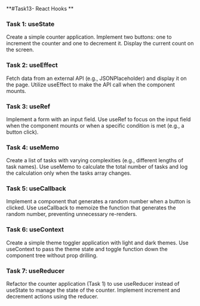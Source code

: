 **#Task13- React Hooks
**
### Task 1: useState
Create a simple counter application. Implement two buttons: one to increment the counter and one to decrement it. Display the current count on the screen.

### Task 2: useEffect
Fetch data from an external API (e.g., JSONPlaceholder) and display it on the page. Utilize useEffect to make the API call when the component mounts.

### Task 3: useRef
Implement a form with an input field. Use useRef to focus on the input field when the component mounts or when a specific condition is met (e.g., a button click).

### Task 4: useMemo
Create a list of tasks with varying complexities (e.g., different lengths of task names). Use useMemo to calculate the total number of tasks and log the calculation only when the tasks array changes.

### Task 5: useCallback
Implement a component that generates a random number when a button is clicked. Use useCallback to memoize the function that generates the random number, preventing unnecessary re-renders.

### Task 6: useContext
Create a simple theme toggler application with light and dark themes. Use useContext to pass the theme state and toggle function down the component tree without prop drilling.

### Task 7: useReducer
Refactor the counter application (Task 1) to use useReducer instead of useState to manage the state of the counter. Implement increment and decrement actions using the reducer.
